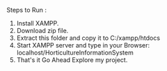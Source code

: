 Steps to Run :
1. Install XAMPP.
2. Download zip file.
3. Extract this folder and copy it to C:/xampp/htdocs
4. Start XAMPP server and type in your Browser: localhost/HorticultureInformationSystem 
5. That's it Go Ahead Explore my project.
